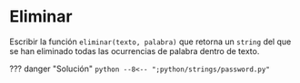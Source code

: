 # Eliminar

Escribir la función `eliminar(texto, palabra)` que retorna un `string` del que se han eliminado todas las ocurrencias de palabra dentro de texto.

??? danger "Solución"
    ```python
    --8<-- ";python/strings/password.py"
    ```